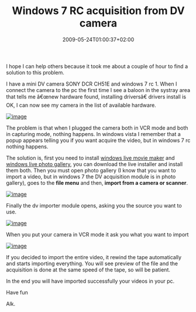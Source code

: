 ﻿---
title: "Windows 7 RC acquisition from DV camera"
description: ""
date: 2009-05-24T01:00:37+02:00
draft: false
tags: [General]
categories: [General]
---
I hope I can help others because it took me about a couple of hour to find a solution to this problem.

I have a mini DV camera SONY DCR CH51E and windows 7 rc 1. When I connect the camera to the pc the first time I see a baloon in the systray area that tells me â€œnew hardware found, installing driversâ€ drivers install is OK, I can now see my camera in the list of available hardware.

[![image](https://www.codewrecks.com/blog/wp-content/uploads/2009/05/image-thumb3.png "image")](https://www.codewrecks.com/blog/wp-content/uploads/2009/05/image3.png)

The problem is that when I plugged the camera both in VCR mode and both in capturing mode, nothing happens. In windows vista I remember that a popup appears telling you if you want acquire the video, but in windows 7 rc nothing happens.

The solution is, first you need to install [windows live movie maker](http://download.live.com/moviemaker) and [windows live photo gallery](http://download.live.com/photogallery), you can download the live installer and install them both. Then you must open photo gallery (I know that you want to import a video, but in windows 7 the DV acquisition module is in photo gallery), goes to the  **file menu** and then,  **import from a camera or scanner**.

[![image](https://www.codewrecks.com/blog/wp-content/uploads/2009/05/image-thumb4.png "image")](https://www.codewrecks.com/blog/wp-content/uploads/2009/05/image4.png)

Finally the dv importer module opens, asking you the source you want to use.

[![image](https://www.codewrecks.com/blog/wp-content/uploads/2009/05/image-thumb5.png "image")](https://www.codewrecks.com/blog/wp-content/uploads/2009/05/image5.png)

When you put your camera in VCR mode it ask you what you want to import

[![image](https://www.codewrecks.com/blog/wp-content/uploads/2009/05/image-thumb6.png "image")](https://www.codewrecks.com/blog/wp-content/uploads/2009/05/image6.png)

If you decided to import the entire video, it rewind the tape automatically and starts importing everything. You will see preview of the file and the acquisition is done at the same speed of the tape, so will be patient.

In the end you will have imported successfully your videos in your pc.

Have fun

Alk.
